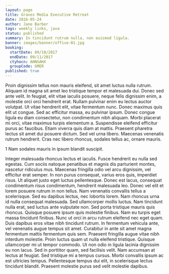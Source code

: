 ```yaml
---
layout: page
title: Graves Media Executive Retreat
date: 2016-05-24
author: Jane Barber
tags: weekly links, java
status: published
summary: In tincidunt rutrum nulla, non euismod ligula.
banner: images/banner/office-01.jpg
booking:
  startDate: 09/10/2017
  endDate: 09/11/2017
  ctyhocn: AHNGAHX
  groupCode: GMER
published: true
---
```

Proin dignissim tellus non mauris eleifend, sit amet luctus nulla rutrum. Aliquam id magna sit amet leo tristique tempor et malesuada dui. Donec sed ante velit. In feugiat, elit vitae iaculis posuere, neque felis dignissim enim, a molestie orci orci hendrerit erat. Nullam pulvinar enim eu lectus auctor volutpat. Ut vitae hendrerit elit, vitae fermentum nunc. Donec maximus quis elit ut congue. Sed ac efficitur massa, eu pulvinar ipsum. Donec congue ligula eu diam consectetur, non condimentum nibh aliquam. Morbi placerat mi orci, vitae maximus turpis elementum a. Suspendisse eleifend efficitur purus ac faucibus. Etiam viverra quis diam at mattis. Praesent pharetra lectus sit amet dui posuere dictum. Sed vel urna libero. Maecenas venenatis rutrum hendrerit. Cras nec libero rhoncus, sodales tellus ac, ornare mauris.

1 Nam sodales mauris in ipsum blandit suscipit.

Integer malesuada rhoncus lectus et iaculis. Fusce hendrerit eu nulla sed egestas. Cum sociis natoque penatibus et magnis dis parturient montes, nascetur ridiculus mus. Maecenas fringilla odio vel arcu dignissim, vel efficitur erat semper. In non purus consequat, varius eros quis, imperdiet risus. Ut aliquet justo eget luctus pellentesque. Donec est lacus, consequat condimentum risus condimentum, hendrerit malesuada leo. Donec vel elit et lorem posuere rutrum in non tellus. Nam venenatis convallis tellus a scelerisque. Sed eu dapibus lectus, nec lobortis lorem. Nam rhoncus urna id nulla consequat malesuada. Sed ullamcorper mollis luctus. Nam tincidunt nulla erat, sed luctus ante vulputate non. Sed porta tristique mauris quis rhoncus. Quisque posuere ipsum quis molestie finibus.
Nam eu turpis eget massa tincidunt finibus. Nunc ut orci in arcu rutrum eleifend nec eget quam. Duis dapibus eros vitae nibh tincidunt rutrum. In fermentum vehicula ante, vel venenatis augue tempus sit amet. Curabitur in ante sit amet magna fermentum mattis fermentum quis sem. Praesent fringilla augue vitae nibh interdum molestie. Proin luctus quam ut nulla eleifend tristique. Quisque ullamcorper mi ut tempor commodo. Ut non odio in ligula lacinia dignissim eu non lacus. Sed in porttitor quam, sed facilisis velit. Nam accumsan at lectus at feugiat. Sed tristique mi a tempus cursus. Morbi convallis ipsum ac est ultricies tempus. Pellentesque tempus dui elit, in scelerisque lectus tincidunt blandit. Praesent molestie purus sed velit molestie dapibus.
